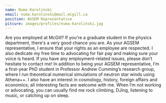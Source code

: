```yaml
---
name: Numa Karolinski
email: numa.karolinski@mail.mcgill.ca
position: AGSEM Representative
pitcure: images/profiles/numa-karolinski.jpg
---
```


Are you employed at McGill? If you're a graduate student in the physics department, there's a very good chance you are. As your AGSEM representative, I ensure that your rights as an employee are respected. I also dedicate my free time to advocating for fair pay and making sure your voice is heard. If you have any employment-related issues, please don’t hesitate to contact me! In addition to being your AGSEM representative, I’m a first-year PhD student in Professor Andrew Cumming’s research group, where I run theoretical numerical simulations of neutron star winds using Athena++. I also have an interest in cosmology, history, foreign affairs and economics; all interesting facts are welcome with me. When I’m not working or advocating, you can usually find me rock climbing, DJing, listening to music, or catching up on sleep.
